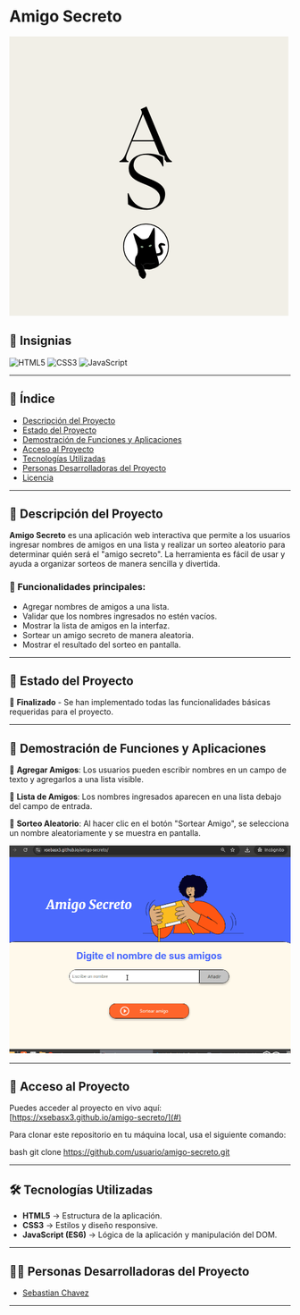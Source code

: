 
# Amigo Secreto

![logo](assets/A.png)

## 🏅 Insignias

![HTML5](https://img.shields.io/badge/HTML5-%23E34F26.svg?style=for-the-badge&logo=html5&logoColor=white)
![CSS3](https://img.shields.io/badge/CSS3-%231572B6.svg?style=for-the-badge&logo=css3&logoColor=white)
![JavaScript](https://img.shields.io/badge/JavaScript-%23F7DF1E.svg?style=for-the-badge&logo=javascript&logoColor=black)

---

## 📌 Índice

- [Descripción del Proyecto](#-descripción-del-proyecto)
- [Estado del Proyecto](#-estado-del-proyecto)
- [Demostración de Funciones y Aplicaciones](#-demostración-de-funciones-y-aplicaciones)
- [Acceso al Proyecto](#-acceso-al-proyecto)
- [Tecnologías Utilizadas](#-tecnologías-utilizadas)
- [Personas Desarrolladoras del Proyecto](#-personas-desarrolladoras-del-proyecto)
- [Licencia](#-licencia)

---

## 📖 Descripción del Proyecto

**Amigo Secreto** es una aplicación web interactiva que permite a los usuarios ingresar nombres de amigos en una lista y realizar un sorteo aleatorio para determinar quién será el "amigo secreto". La herramienta es fácil de usar y ayuda a organizar sorteos de manera sencilla y divertida.

### 🔹 Funcionalidades principales:

- Agregar nombres de amigos a una lista.
- Validar que los nombres ingresados no estén vacíos.
- Mostrar la lista de amigos en la interfaz.
- Sortear un amigo secreto de manera aleatoria.
- Mostrar el resultado del sorteo en pantalla.

---

## 🚀 Estado del Proyecto

📌 **Finalizado** - Se han implementado todas las funcionalidades básicas requeridas para el proyecto.

---

## 🎥 Demostración de Funciones y Aplicaciones

📌 **Agregar Amigos**: Los usuarios pueden escribir nombres en un campo de texto y agregarlos a una lista visible.

📌 **Lista de Amigos**: Los nombres ingresados aparecen en una lista debajo del campo de entrada.

📌 **Sorteo Aleatorio**: Al hacer clic en el botón "Sortear Amigo", se selecciona un nombre aleatoriamente y se muestra en pantalla.

![gif](assets/amigo.gif)

---

## 🔗 Acceso al Proyecto

Puedes acceder al proyecto en vivo aquí: [https://xsebasx3.github.io/amigo-secreto/](#)

Para clonar este repositorio en tu máquina local, usa el siguiente comando:

bash
  git clone https://github.com/usuario/amigo-secreto.git


---

## 🛠️ Tecnologías Utilizadas

- **HTML5** → Estructura de la aplicación.
- **CSS3** → Estilos y diseño responsive.
- **JavaScript (ES6)** → Lógica de la aplicación y manipulación del DOM.

---

## 👨‍💻 Personas Desarrolladoras del Proyecto

- [Sebastian Chavez](https://github.com/xsebasx3)

---

